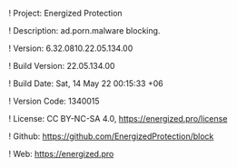 ! Project: Energized Protection

! Description: ad.porn.malware blocking.

! Version: 6.32.0810.22.05.134.00

! Build Version: 22.05.134.00

! Build Date: Sat, 14 May 22 00:15:33 +06

! Version Code: 1340015

! License: CC BY-NC-SA 4.0, https://energized.pro/license

! Github: https://github.com/EnergizedProtection/block

! Web: https://energized.pro
